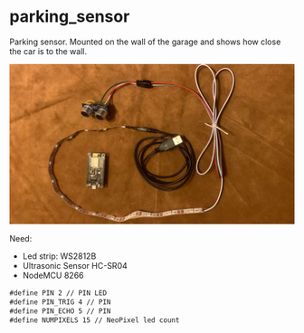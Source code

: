 # parking_sensor
Parking sensor. Mounted on the wall of the garage and shows how close the car is to the wall.

![image](https://github.com/renat2985/parking_sensor/blob/main/IMG_5782.jpg)


Need:
- Led strip: WS2812B
- Ultrasonic Sensor HC-SR04
- NodeMCU 8266


```
#define PIN 2 // PIN LED
#define PIN_TRIG 4 // PIN
#define PIN_ECHO 5 // PIN
#define NUMPIXELS 15 // NeoPixel led count
```
